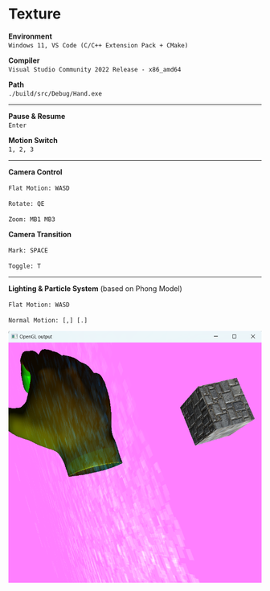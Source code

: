 
# Texture




**Environment**  
`Windows 11, VS Code (C/C++ Extension Pack + CMake)`


**Compiler**  
`Visual Studio Community 2022 Release - x86_amd64`


**Path**  
`./build/src/Debug/Hand.exe`


---

**Pause & Resume**   
`Enter`

**Motion Switch**  
`1, 2, 3`

---

**Camera Control**

`Flat Motion: WASD`

`Rotate: QE`

`Zoom: MB1 MB3`


**Camera Transition**

`Mark: SPACE`

`Toggle: T`

---
**Lighting & Particle System** (based on Phong Model)

`Flat Motion: WASD`

`Normal Motion: [,] [.]`


![img3](static.png "texture")
